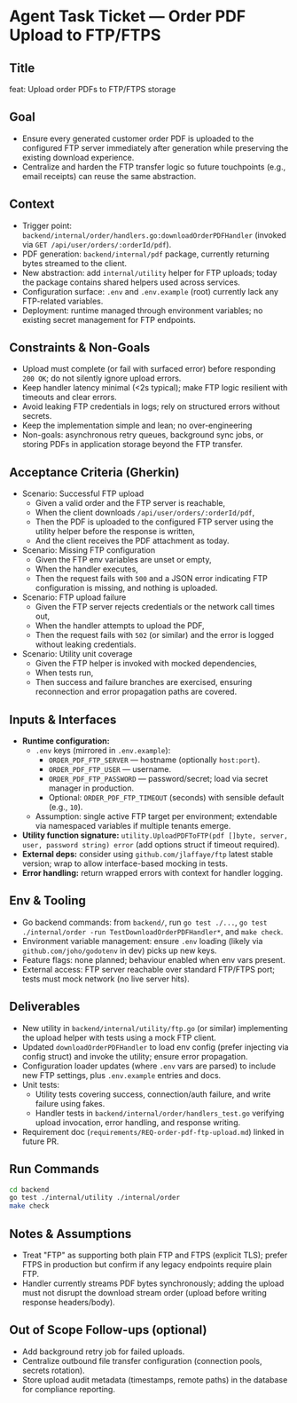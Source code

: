 # Agent Task Ticket — Order PDF Upload to FTP/FTPS

## Title
feat: Upload order PDFs to FTP/FTPS storage

## Goal
- Ensure every generated customer order PDF is uploaded to the configured FTP server immediately after generation while preserving the existing download experience.
- Centralize and harden the FTP transfer logic so future touchpoints (e.g., email receipts) can reuse the same abstraction.

## Context
- Trigger point: `backend/internal/order/handlers.go:downloadOrderPDFHandler` (invoked via `GET /api/user/orders/:orderId/pdf`).
- PDF generation: `backend/internal/pdf` package, currently returning bytes streamed to the client.
- New abstraction: add `internal/utility` helper for FTP uploads; today the package contains shared helpers used across services.
- Configuration surface: `.env` and `.env.example` (root) currently lack any FTP-related variables.
- Deployment: runtime managed through environment variables; no existing secret management for FTP endpoints.

## Constraints & Non-Goals
- Upload must complete (or fail with surfaced error) before responding `200 OK`; do not silently ignore upload errors.
- Keep handler latency minimal (<2s typical); make FTP logic resilient with timeouts and clear errors.
- Avoid leaking FTP credentials in logs; rely on structured errors without secrets.
- Keep the implementation simple and lean; no over-engineering
- Non-goals: asynchronous retry queues, background sync jobs, or storing PDFs in application storage beyond the FTP transfer.

## Acceptance Criteria (Gherkin)
- Scenario: Successful FTP upload
  - Given a valid order and the FTP server is reachable,
  - When the client downloads `/api/user/orders/:orderId/pdf`,
  - Then the PDF is uploaded to the configured FTP server using the utility helper before the response is written,
  - And the client receives the PDF attachment as today.
- Scenario: Missing FTP configuration
  - Given the FTP env variables are unset or empty,
  - When the handler executes,
  - Then the request fails with `500` and a JSON error indicating FTP configuration is missing, and nothing is uploaded.
- Scenario: FTP upload failure
  - Given the FTP server rejects credentials or the network call times out,
  - When the handler attempts to upload the PDF,
  - Then the request fails with `502` (or similar) and the error is logged without leaking credentials.
- Scenario: Utility unit coverage
  - Given the FTP helper is invoked with mocked dependencies,
  - When tests run,
  - Then success and failure branches are exercised, ensuring reconnection and error propagation paths are covered.

## Inputs & Interfaces
- **Runtime configuration:**
  - `.env` keys (mirrored in `.env.example`):
    - `ORDER_PDF_FTP_SERVER` — hostname (optionally `host:port`).
    - `ORDER_PDF_FTP_USER` — username.
    - `ORDER_PDF_FTP_PASSWORD` — password/secret; load via secret manager in production.
    - Optional: `ORDER_PDF_FTP_TIMEOUT` (seconds) with sensible default (e.g., `10`).
  - Assumption: single active FTP target per environment; extendable via namespaced variables if multiple tenants emerge.
- **Utility function signature:** `utility.UploadPDFToFTP(pdf []byte, server, user, password string) error` (add options struct if timeout required).
- **External deps:** consider using `github.com/jlaffaye/ftp` latest stable version; wrap to allow interface-based mocking in tests.
- **Error handling:** return wrapped errors with context for handler logging.

## Env & Tooling
- Go backend commands: from `backend/`, run `go test ./...`, `go test ./internal/order -run TestDownloadOrderPDFHandler*`, and `make check`.
- Environment variable management: ensure `.env` loading (likely via `github.com/joho/godotenv` in dev) picks up new keys.
- Feature flags: none planned; behaviour enabled when env vars present.
- External access: FTP server reachable over standard FTP/FTPS port; tests must mock network (no live server hits).

## Deliverables
- New utility in `backend/internal/utility/ftp.go` (or similar) implementing the upload helper with tests using a mock FTP client.
- Updated `downloadOrderPDFHandler` to load env config (prefer injecting via config struct) and invoke the utility; ensure error propagation.
- Configuration loader updates (where `.env` vars are parsed) to include new FTP settings, plus `.env.example` entries and docs.
- Unit tests:
  - Utility tests covering success, connection/auth failure, and write failure using fakes.
  - Handler tests in `backend/internal/order/handlers_test.go` verifying upload invocation, error handling, and response writing.
- Requirement doc (`requirements/REQ-order-pdf-ftp-upload.md`) linked in future PR.

## Run Commands
```bash
cd backend
go test ./internal/utility ./internal/order
make check
```

## Notes & Assumptions
- Treat "FTP" as supporting both plain FTP and FTPS (explicit TLS); prefer FTPS in production but confirm if any legacy endpoints require plain FTP.
- Handler currently streams PDF bytes synchronously; adding the upload must not disrupt the download stream order (upload before writing response headers/body).

## Out of Scope Follow-ups (optional)
- Add background retry job for failed uploads.
- Centralize outbound file transfer configuration (connection pools, secrets rotation).
- Store upload audit metadata (timestamps, remote paths) in the database for compliance reporting.
